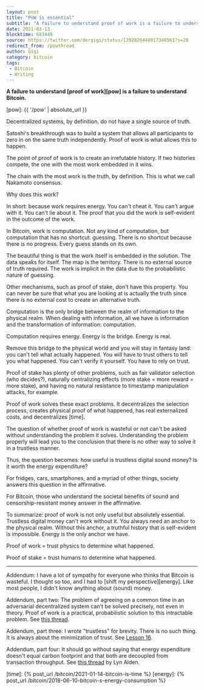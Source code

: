 ```yaml
---
layout: post
title: "PoW is essential"
subtitle: "A failure to understand proof of work is a failure to understand Bitcoin."
date: 2021-03-13
blocktime: 683449
source: https://twitter.com/dergigi/status/1392826448017346561?s=20
redirect_from: /powthread
author: Gigi
category: bitcoin
tags:
 - Bitcoin
 - Writing
---
```


**A failure to understand [proof of work][pow] is a failure to understand Bitcoin.**

[pow]: {{ '/pow' | absolute_url }}

Decentralized systems, by definition, do not have a single source of
truth.

Satoshi\'s breakthrough was to build a system that allows all
participants to zero in on the same truth independently. Proof of work
is what allows this to happen.

The point of proof of work is to create an irrefutable history. If two
histories compete, the one with the most work embedded in it wins.

The chain with the most work is the truth, by definition. This is what
we call Nakamoto consensus.

Why does this work?

In short: because work requires energy. You can\'t cheat it. You can\'t
argue with it. You can\'t lie about it. The proof that you did the work
is self-evident in the outcome of the work.

In Bitcoin, work is computation. Not any kind of computation, but
computation that has no shortcut: guessing. There is no shortcut because
there is no progress. Every guess stands on its own.

The beautiful thing is that the work itself is embedded in the solution.
The data speaks for itself. The map is the territory. There is no
external source of truth required. The work is implicit in the data due
to the probabilistic nature of guessing.

Other mechanisms, such as proof of stake, don\'t have this property. You
can never be sure that what you are looking at is actually the truth
since there is no external cost to create an alternative truth.

Computation is the only bridge between the realm of information to the
physical realm. When dealing with information, all we have is
information and the transformation of information: computation.

Computation requires energy. Energy is the bridge. Energy is real.

Remove this bridge to the physical world and you will stay in fantasy
land: you can\'t tell what actually happened. You will have to trust
others to tell you what happened. You can\'t verify it yourself. You
have to rely on trust.

Proof of stake has plenty of other problems, such as fair validator
selection (who decides?), naturally centralizing effects (more stake =
more reward = more stake), and having no natural resistance to timestamp
manipulation attacks, for example.

Proof of work solves these exact problems. It decentralizes the selection
process, creates physical proof of what happened, has real externalized costs,
and decentralizes [time].

The question of whether proof of work is wasteful or not can\'t be asked
without understanding the problem it solves. Understanding the problem
properly will lead you to the conclusion that there is no other way to
solve it in a trustless manner.

Thus, the question becomes: how useful is trustless digital sound money?
Is it worth the energy expenditure?

For fridges, cars, smartphones, and a myriad of other things, society
answers this question in the affirmative.

For Bitcoin, those who understand the societal benefits of sound and
censorship-resistant money answer in the affirmative.

To summarize: proof of work is not only useful but absolutely essential.
Trustless digital money can\'t work without it. You always need an
anchor to the physical realm. Without this anchor, a truthful history
that is self-evident is impossible. Energy is the only anchor we have.


Proof of work = trust physics to determine what happened.

Proof of stake = trust humans to determine what happened.

---

Addendum: I have a lot of sympathy for everyone who thinks that Bitcoin is
wasteful. I thought so too, and I had to [shift my perspective][energy]. Like
most people, I didn't know anything about (sound) money.

Addendum, part two: The problem of agreeing on a common time in an
adversarial decentralized system can\'t be solved precisely, not even in
theory. Proof of work is a practical, probabilistic solution to this
intractable problem.
See [this thread](https://twitter.com/dergigi/status/1392409660154646529?s=20).

Addendum, part three: I wrote \"trustless\" for brevity. There is no
such thing. It is always about the minimization of trust.
See [Lesson 16](https://21lessons.com/16/).

Addendum, part four: It should go without saying that energy expenditure
doesn\'t equal carbon footprint and that both are decoupled from
transaction throughput.
See [this thread](https://twitter.com/LynAldenContact/status/1374774367666761729?s=20) by Lyn Alden.

[time]: {% post_url /bitcoin/2021-01-14-bitcoin-is-time %}
[energy]: {% post_url /bitcoin/2018-06-10-bitcoin-s-energy-consumption %}
